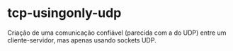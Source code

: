 # tcp-usingonly-udp
Criação de uma comunicação confiável (parecida com a do UDP) entre um cliente-servidor, mas apenas usando sockets UDP.
